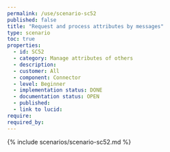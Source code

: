 ```yaml
---
permalink: /use/scenario-sc52
published: false
title: "Request and process attributes by messages"
type: scenario
toc: true
properties:
  - id: SC52
  - category: Manage attributes of others
  - description:
  - customer: All
  - component: Connector
  - level: Beginner
  - implementation status: DONE
  - documentation status: OPEN
  - published:
  - link to lucid:
require:
required_by:
---
```


{% include scenarios/scenario-sc52.md %}
